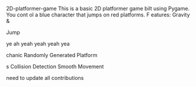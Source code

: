 



     



 2D-platformer-game
This is a basic 2D platformer game 
bilt using Pygame. You cont
ol a blue 
character that jumps on red platforms.
F
eatures: Gravity &amp;


Jump


ye ah yeah yeah yeah yea



chanic Randomly Generated Platform

s Collision Detection  Smooth Movement


need  to update all contributions 



 